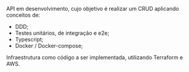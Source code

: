 API em desenvolvimento, cujo objetivo é realizar um CRUD aplicando conceitos de:

- DDD;
- Testes unitários, de integração e e2e;
- Typescript;
- Docker / Docker-compose;

Infraestrutura como código a ser implementada, utilizando Terraform e AWS.
